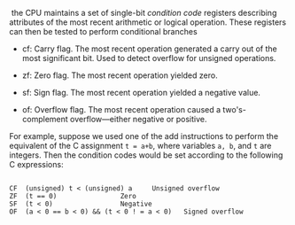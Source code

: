  the CPU maintains a set of single-bit _condition code_ registers describing attributes of the most recent arithmetic or logical operation. These registers can then be tested to perform conditional branches
 
-   cf: Carry flag. The most recent operation generated a carry out of the most significant bit. Used to detect overflow for unsigned operations.
    
-   zf: Zero flag. The most recent operation yielded zero.
    
-   sf: Sign flag. The most recent operation yielded a negative value.
    
-   of: Overflow flag. The most recent operation caused a two's-complement overflow—either negative or positive.

For example, suppose we used one of the add instructions to perform the equivalent of the C assignment `t = a+b`, where variables `a, b`, and `t` are integers. Then the condition codes would be set according to the following C expressions:

```

CF	(unsigned) t < (unsigned) a		Unsigned overflow
ZF	(t == 0)				Zero
SF	(t < 0)					Negative
OF	(a < 0 == b < 0) && (t < 0 ! = a < 0)	Signed overflow
```